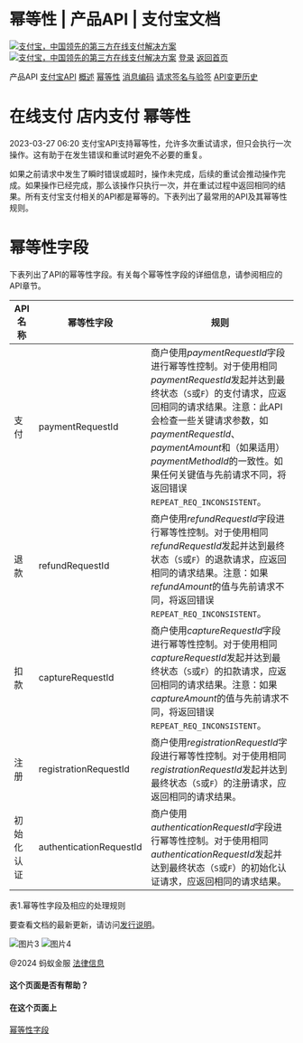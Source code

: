 幂等性 | 产品API | 支付宝文档
===============

[![支付宝，中国领先的第三方在线支付解决方案](https://ac.alipay.com/storage/2024/3/26/d66c43c0-440d-4c97-9976-f2028a2c8c5e.svg)![支付宝，中国领先的第三方在线支付解决方案](https://ac.alipay.com/storage/2024/3/26/a48bd336-aea0-4f16-bf83-616eacbb4434.svg)](/docs/)
[登录](https://global.alipay.com/ilogin/account_login.htm?goto=https%3A%2F%2Fglobal.alipay.com%2Fdocs%2Fac%2Fams%2Fidempotency)
[返回首页](../../)

产品API
[支付宝API](/docs/ac/ams/api)
[概述](/docs/ac/ams/api_fund)
[幂等性](/docs/ac/ams/idempotency)
[消息编码](/docs/ac/ams/me)
[请求签名与验签](/docs/ac/ams/digital_signature)
[API变更历史](/docs/ac/ams/changehistory)

在线支付
店内支付
幂等性
===========

2023-03-27 06:20
支付宝API支持幂等性，允许多次重试请求，但只会执行一次操作。这有助于在发生错误和重试时避免不必要的重复。

如果之前请求中发生了瞬时错误或超时，操作未完成，后续的重试会推动操作完成。如果操作已经完成，那么该操作只执行一次，并在重试过程中返回相同的结果。所有支付宝支付相关的API都是幂等的。下表列出了最常用的API及其幂等性规则。

幂等性字段
==================

下表列出了API的幂等性字段。有关每个幂等性字段的详细信息，请参阅相应的API章节。

| **API名称** | **幂等性字段** | **规则** |
| --- | --- | --- |
| 支付 | paymentRequestId | 商户使用*paymentRequestId*字段进行幂等性控制。对于使用相同*paymentRequestId*发起并达到最终状态（`S`或`F`）的支付请求，应返回相同的请求结果。注意：此API会检查一些关键请求参数，如*paymentRequestId*、*paymentAmount*和（如果适用）*paymentMethodId*的一致性。如果任何关键值与先前请求不同，将返回错误`REPEAT_REQ_INCONSISTENT`。 |
| 退款 | refundRequestId | 商户使用*refundRequestId*字段进行幂等性控制。对于使用相同*refundRequestId*发起并达到最终状态（`S`或`F`）的退款请求，应返回相同的请求结果。注意：如果*refundAmount*的值与先前请求不同，将返回错误`REPEAT_REQ_INCONSISTENT`。 |
| 扣款 | captureRequestId | 商户使用*captureRequestId*字段进行幂等性控制。对于使用相同*captureRequestId*发起并达到最终状态（`S`或`F`）的扣款请求，应返回相同的请求结果。注意：如果*captureAmount*的值与先前请求不同，将返回错误`REPEAT_REQ_INCONSISTENT`。 |
| 注册 | registrationRequestId | 商户使用*registrationRequestId*字段进行幂等性控制。对于使用相同*registrationRequestId*发起并达到最终状态（`S`或`F`）的注册请求，应返回相同的请求结果。 |
| 初始化认证 | authenticationRequestId | 商户使用*authenticationRequestId*字段进行幂等性控制。对于使用相同*authenticationRequestId*发起并达到最终状态（`S`或`F`）的初始化认证请求，应返回相同的请求结果。 |
表1.幂等性字段及相应的处理规则

要查看文档的最新更新，请访问[发行说明](https://global.alipay.com/docs/releasenotes)。

![图片3](https://ac.alipay.com/storage/2021/5/20/19b2c126-9442-4f16-8f20-e539b1db482a.png) ![图片4](https://ac.alipay.com/storage/2021/5/20/e9f3f154-dbf0-455f-89f0-b3d4e0c14481.png)

@2024 蚂蚁金服 [法律信息](https://global.alipay.com/docs/ac/platform/membership)

#### 这个页面是否有帮助？

#### 在这个页面上

[幂等性字段](#aQ2Bz "幂等性字段")